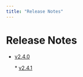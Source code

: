 ```yaml
---
title: "Release Notes"
---
```

# Release Notes

-   [v2.4.0](/user/product/roscolive2.0/release_notes/v2.4.0)  
      
    \* [v2.4.1](/user/product/roscolive2.0/release_notes/v2.4.1)
